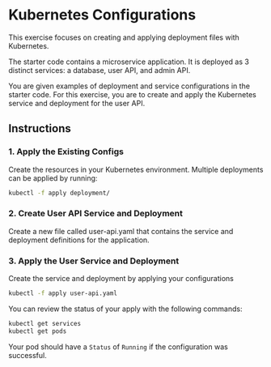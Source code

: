 # Kubernetes Configurations
This exercise focuses on creating and applying deployment files with Kubernetes.

The starter code contains a microservice application. It is deployed as 3 distinct services: a database, user API, and admin API.

You are given examples of deployment and service configurations in the starter code. For this exercise, you are to create and apply the Kubernetes service and deployment for the user API.

## Instructions
### 1. Apply the Existing Configs
Create the resources in your Kubernetes environment. Multiple deployments can be applied by running:
```bash
kubectl -f apply deployment/
```
### 2. Create User API Service and Deployment
Create a new file called user-api.yaml that contains the service and deployment definitions for the application.

### 3. Apply the User Service and Deployment
Create the service and deployment by applying your configurations
```bash
kubectl -f apply user-api.yaml
```

You can review the status of your apply with the following commands:
```bash
kubectl get services
kubectl get pods
```

Your pod should have a `Status` of `Running` if the configuration was successful.
